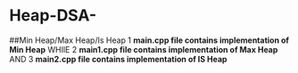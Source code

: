 # Heap-DSA-
##Min Heap/Max Heap/Is Heap 
1 **main.cpp file contains implementation of Min Heap**
                 WHIlE
2 **main1.cpp file contains implementation of Max Heap**
                 AND
3 **main2.cpp file contains implementation of IS Heap**                 
